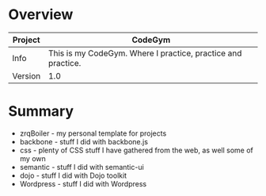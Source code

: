 # Overview #

 Project | CodeGym  
--- | ---
Info | This is my CodeGym. Where I practice, practice and practice.
Version | 1.0

# Summary #
* zrqBoiler - my personal template for projects
* backbone - stuff I did with backbone.js
* css - plenty of CSS stuff I have gathered from the web, as well some of my own
* semantic - stuff I did with semantic-ui
* dojo - stuff I did with Dojo toolkit
* Wordpress - stuff I did with Wordpress

